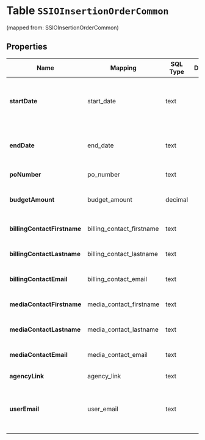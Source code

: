 
# Table `SSIOInsertionOrderCommon`
(mapped from: SSIOInsertionOrderCommon)

## Properties
Name | Mapping | SQL Type | Default | Type | Description | Notes
---- | ------- | -------- | ------- | ---- | ----------- | -----
**startDate** | start_date | text |  | **kotlin.String** | Starting date of time period. Format: YYYY-MM-DD |  [optional]
**endDate** | end_date | text |  | **kotlin.String** | End date of time period. Format: YYYY-MM-DD |  [optional]
**poNumber** | po_number | text |  | **kotlin.String** | The po number |  [optional]
**budgetAmount** | budget_amount | decimal |  | [**java.math.BigDecimal**](java.math.BigDecimal.md) | If Budget order line, the budget amount. |  [optional]
**billingContactFirstname** | billing_contact_firstname | text |  | **kotlin.String** | The billing contact first name |  [optional]
**billingContactLastname** | billing_contact_lastname | text |  | **kotlin.String** | The billing contact last name |  [optional]
**billingContactEmail** | billing_contact_email | text |  | **kotlin.String** | The billing contact email |  [optional]
**mediaContactFirstname** | media_contact_firstname | text |  | **kotlin.String** | The media contact first name |  [optional]
**mediaContactLastname** | media_contact_lastname | text |  | **kotlin.String** | The media contact last name |  [optional]
**mediaContactEmail** | media_contact_email | text |  | **kotlin.String** | The media contact email |  [optional]
**agencyLink** | agency_link | text |  | **kotlin.String** | URL link for agency |  [optional]
**userEmail** | user_email | text |  | **kotlin.String** | The email of user submitting the insertion order |  [optional]














